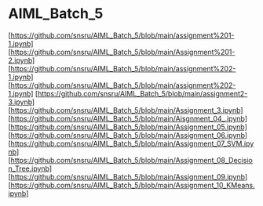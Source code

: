 # AIML_Batch_5
[https://github.com/snsru/AIML_Batch_5/blob/main/assignment%201-1.ipynb]
[https://github.com/snsru/AIML_Batch_5/blob/main/Assignment%201-2.ipynb]
[https://github.com/snsru/AIML_Batch_5/blob/main/assignment%202-1.ipynb]
[https://github.com/snsru/AIML_Batch_5/blob/main/assignment%202-1.ipynb]
[https://github.com/snsru/AIML_Batch_5/blob/main/assignment2-3.ipynb]
[https://github.com/snsru/AIML_Batch_5/blob/main/Assignment_3.ipynb]
[https://github.com/snsru/AIML_Batch_5/blob/main/Aisgnment_04_.ipynb]
[https://github.com/snsru/AIML_Batch_5/blob/main/Assignment_05.ipynb]
[https://github.com/snsru/AIML_Batch_5/blob/main/Assignment_06.ipynb]
[https://github.com/snsru/AIML_Batch_5/blob/main/Assignment_07_SVM.ipynb]
[https://github.com/snsru/AIML_Batch_5/blob/main/Assignment_08_Decision_Tree.ipynb]
[https://github.com/snsru/AIML_Batch_5/blob/main/Assignment_09.ipynb]
[https://github.com/snsru/AIML_Batch_5/blob/main/Assignment_10_KMeans.ipynb]

